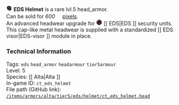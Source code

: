![ ](https://raw.githubusercontent.com/Ceterai/Enternia/main/items/armors/alta/tier5/eds/helmet/icon.png) **EDS Helmet** is a rare lvl.5 head_armor.  
Can be sold for *600* <img src="https://starbounder.org/mediawiki/images/2/21/Pixel.png" width="12" height="16"/> [pixels](https://starbounder.org/Pixel).  
An advanced headwear upgrade for ![ ](https://raw.githubusercontent.com/Ceterai/Enternia/main/items/active/unsorted/alta/loot/ct_eds_loot.png) [[ EDS|EDS ]] security units.  
This cap-like metal headwear is supplied with a standardized [[ EDS visor|EDS-visor ]] module in place.

### Technical Information

Tags: `eds` `head_armor` `headarmour` `tier5armour`  
Level: 5  
Species: [[ Alta|Alta ]]  
In-game ID: `ct_eds_helmet`  
File path (GitHub link): [`/items/armors/alta/tier5/eds/helmet/ct_eds_helmet.head`](https://github.com/Ceterai/Enternia/blob/main/items/armors/alta/tier5/eds/helmet/ct_eds_helmet.head)
